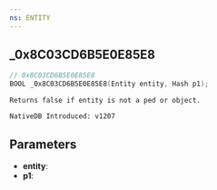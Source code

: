 ```yaml
---
ns: ENTITY
---
```

## _0x8C03CD6B5E0E85E8

```c
// 0x8C03CD6B5E0E85E8
BOOL _0x8C03CD6B5E0E85E8(Entity entity, Hash p1);
```

```
Returns false if entity is not a ped or object.

NativeDB Introduced: v1207
```

## Parameters
* **entity**:
* **p1**:
